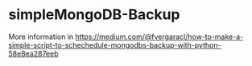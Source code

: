 # simpleMongoDB-Backup

More information in https://medium.com/@fvergaracl/how-to-make-a-simple-script-to-schechedule-mongodbs-backup-with-python-58e8ea287eeb
